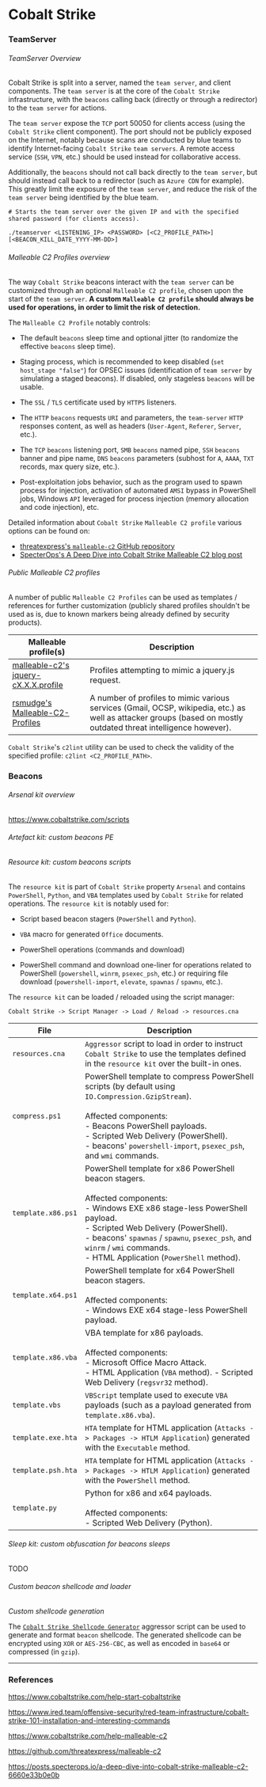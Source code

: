 # Cobalt Strike

### TeamServer

###### TeamServer Overview

Cobalt Strike is split into a server, named the `team server`, and client
components. The `team server` is at the core of the `Cobalt Strike`
infrastructure, with the `beacons` calling back (directly or through a
redirector) to the `team server` for actions.

The `team server` expose the `TCP` port 50050 for clients access (using the
`Cobalt Strike` client component). The port should not be publicly exposed on
the Internet, notably because scans are conducted by blue teams to identify
Internet-facing `Cobalt Strike` `team servers`. A remote access service
(`SSH`, `VPN`, etc.) should be used instead for collaborative access.

Additionally, the `beacons` should not call back directly to the
`team server`, but should instead call back to a redirector (such as
`Azure CDN` for example). This  greatly limit the exposure of the
`team server`, and reduce the risk of the `team server` being identified by
the blue team.

```
# Starts the team server over the given IP and with the specified shared password (for clients access).

./teamserver <LISTENING_IP> <PASSWORD> [<C2_PROFILE_PATH>] [<BEACON_KILL_DATE_YYYY-MM-DD>]
```

###### Malleable C2 Profiles overview

The way `Cobalt Strike` beacons interact with the `team server` can be
customized through an optional `Malleable C2 profile`, chosen upon the start of
the `team server`. **A custom `Malleable C2 profile` should always be used for
operations, in order to limit the risk of detection.**

The `Malleable C2 Profile` notably controls:
  - The default `beacons` sleep time and optional jitter (to randomize the
    effective `beacons` sleep time).

  - Staging process, which is recommended to keep disabled
    (`set host_stage "false"`) for OPSEC issues (identification of
    `team server` by simulating a staged beacons). If disabled, only stageless
    `beacons` will be usable.

  - The `SSL` / `TLS` certificate used by `HTTPS` listeners.

  - The `HTTP` `beacons` requests `URI` and parameters, the `team-server`
    `HTTP` responses content, as well as headers (`User-Agent`, `Referer`,
    `Server`, etc.).

  - The `TCP` `beacons` listening port, `SMB` `beacons` named pipe, `SSH`
    `beacons` banner and pipe name, `DNS` `beacons` parameters (subhost for
    `A`, `AAAA`, `TXT` records, max query size, etc.).

  - Post-exploitation jobs behavior, such as the program used to spawn process
    for injection, activation of automated `AMSI` bypass in PowerShell jobs,
    Windows `API` leveraged for process injection (memory allocation and code
    injection), etc.

Detailed information about `Cobalt Strike` `Malleable C2 profile` various
options can be found on:
  - [threatexpress's `malleable-c2` GitHub repository](https://github.com/threatexpress/malleable-c2/blob/master/MalleableExplained.md)
  - [SpecterOps's A Deep Dive into Cobalt Strike Malleable C2 blog post](https://posts.specterops.io/a-deep-dive-into-cobalt-strike-malleable-c2-6660e33b0e0b)

###### Public Malleable C2 profiles

A number of public `Malleable C2 Profiles` can be used as templates /
references for further customization (publicly shared profiles shouldn't be
used as is, due to known markers being already defined by security products).

| Malleable profile(s) | Description |
|----------------------|-------------|
| [malleable-c2's jquery-cX.X.X.profile](https://github.com/threatexpress/malleable-c2) | Profiles attempting to mimic a jquery.js request. |
| [rsmudge's Malleable-C2-Profiles](https://github.com/rsmudge/Malleable-C2-Profiles) | A number of profiles to mimic various services (Gmail, OCSP,  wikipedia, etc.) as well as attacker groups (based on mostly outdated threat intelligence however). |

`Cobalt Strike`'s `c2lint` utility can be used to check the validity of the
specified profile: `c2lint <C2_PROFILE_PATH>`.

### Beacons

###### Arsenal kit overview

https://www.cobaltstrike.com/scripts

###### Artefact kit: custom beacons PE

###### Resource kit: custom beacons scripts

The `resource kit` is part of `Cobalt Strike` property `Arsenal` and contains
`PowerShell`, `Python`, and `VBA` templates used by `Cobalt Strike` for
related operations. The `resource kit` is notably used for:
  - Script based beacon stagers (`PowerShell` and `Python`).

  - `VBA` macro for generated `Office` documents.

  - PowerShell operations (commands and download)

  - PowerShell command and download one-liner for operations related to
    PowerShell (`powershell`, `winrm`, `psexec_psh`, etc.) or requiring file
    download (`powershell-import`, `elevate`, `spawnas` / `spawnu`, etc.).

The `resource kit` can be loaded / reloaded using the script manager:

```
Cobalt Strike -> Script Manager -> Load / Reload -> resources.cna
```

| File | Description |
|------|-------------|
| `resources.cna` | `Aggressor` script to load in order to instruct `Cobalt Strike` to use the templates defined in the `resource kit` over the built-in ones. |
| `compress.ps1` | PowerShell template to compress PowerShell scripts (by default using `IO.Compression.GzipStream`). <br><br> Affected components: <br> - Beacons PowerShell payloads. <br> - Scripted Web Delivery (PowerShell). <br> - beacons' `powershell-import`, `psexec_psh`, and `wmi` commands. |
| `template.x86.ps1` | PowerShell template for x86 PowerShell beacon stagers.  <br><br> Affected components: <br> - Windows EXE x86 stage-less PowerShell payload. <br> - Scripted Web Delivery (PowerShell). <br> - beacons' `spawnas` / `spawnu`, `psexec_psh`, and `winrm` / `wmi` commands. <br> - HTML Application (`PowerShell` method). |
| `template.x64.ps1` | PowerShell template for x64 PowerShell beacon stagers. <br><br> Affected components: <br> - Windows EXE x64 stage-less PowerShell payload. |
| `template.x86.vba` | VBA template for x86 payloads. <br><br> Affected components: <br> - Microsoft Office Macro Attack. <br> - HTML Application (`VBA` method). - Scripted Web Delivery (`regsvr32` method). |
| `template.vbs` | `VBScript` template used to execute `VBA` payloads (such as a payload generated from `template.x86.vba`).  |
| `template.exe.hta` | `HTA` template for HTML application (`Attacks -> Packages -> HTLM Application`) generated with the `Executable` method. |
| `template.psh.hta` | `HTA` template for HTML application (`Attacks -> Packages -> HTLM Application`) generated with the `PowerShell` method. |
| `template.py` | Python for x86 and x64 payloads. <br><br> Affected components: <br> - Scripted Web Delivery (Python). |

###### Sleep kit: custom obfuscation for beacons sleeps

TODO

###### Custom beacon shellcode and loader

*Custom shellcode generation*

The [`Cobalt Strike Shellcode Generator`](https://github.com/RCStep/CSSG)
aggressor script can be used to generate and format `beacon` shellcode. The
generated shellcode can be encrypted using `XOR` or `AES-256-CBC`, as well as
encoded in `base64` or compressed (in `gzip`).

--------------------------------------------------------------------------------

### References

https://www.cobaltstrike.com/help-start-cobaltstrike

https://www.ired.team/offensive-security/red-team-infrastructure/cobalt-strike-101-installation-and-interesting-commands

https://www.cobaltstrike.com/help-malleable-c2

https://github.com/threatexpress/malleable-c2

https://posts.specterops.io/a-deep-dive-into-cobalt-strike-malleable-c2-6660e33b0e0b
